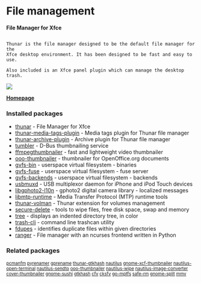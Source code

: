 # File management

__File Manager for Xfce__

```

Thunar is the file manager designed to be the default file manager for the
Xfce desktop environment. It has been designed to be fast and easy to use.

Also included is an Xfce panel plugin which can manage the desktop trash.

```

![](https://screenshots.debian.net/thumbnail/thunar/)


 **[Homepage](http://thunar.xfce.org)**

### Installed packages

* [thunar](https://packages.debian.org/jessie/thunar) - File Manager for Xfce
* [thunar-media-tags-plugin](https://packages.debian.org/jessie/thunar-media-tags-plugin) - Media tags plugin for Thunar file manager
* [thunar-archive-plugin](https://packages.debian.org/jessie/thunar-archive-plugin) - Archive plugin for Thunar file manager
* [tumbler](https://packages.debian.org/jessie/tumbler) - D-Bus thumbnailing service
* [ffmpegthumbnailer](https://packages.debian.org/jessie/ffmpegthumbnailer) - fast and lightweight video thumbnailer
* [ooo-thumbnailer](https://packages.debian.org/jessie/ooo-thumbnailer) - thumbnailer for OpenOffice.org documents
* [gvfs-bin](https://packages.debian.org/jessie/gvfs-bin) - userspace virtual filesystem - binaries
* [gvfs-fuse](https://packages.debian.org/jessie/gvfs-fuse) - userspace virtual filesystem - fuse server
* [gvfs-backends](https://packages.debian.org/jessie/gvfs-backends) - userspace virtual filesystem - backends
* [usbmuxd](https://packages.debian.org/jessie/usbmuxd) - USB multiplexor daemon for iPhone and iPod Touch devices
* [libgphoto2-l10n](https://packages.debian.org/jessie/libgphoto2-l10n) - gphoto2 digital camera library - localized messages
* [libmtp-runtime](https://packages.debian.org/jessie/libmtp-runtime) - Media Transfer Protocol (MTP) runtime tools
* [thunar-volman](https://packages.debian.org/jessie/thunar-volman) - Thunar extension for volumes management
* [secure-delete](https://packages.debian.org/jessie/secure-delete) - tools to wipe files, free disk space, swap and memory
* [tree](https://packages.debian.org/jessie/tree) - displays an indented directory tree, in color
* [trash-cli](https://packages.debian.org/jessie/trash-cli) - command line trashcan utility
* [fdupes](https://packages.debian.org/jessie/fdupes) - identifies duplicate files within given directories
* [ranger](https://packages.debian.org/jessie/ranger) - File manager with an ncurses frontend written in Python

### Related packages

<sub> [pcmanfm](https://packages.debian.org/jessie/pcmanfm) [pyrenamer](https://packages.debian.org/jessie/pyrenamer) [gprename](https://packages.debian.org/jessie/gprename) [thunar-gtkhash](https://packages.debian.org/jessie/thunar-gtkhash) [nautilus](https://packages.debian.org/jessie/nautilus) [gnome-xcf-thumbnailer](https://packages.debian.org/jessie/gnome-xcf-thumbnailer) [nautilus-open-terminal](https://packages.debian.org/jessie/nautilus-open-terminal) [nautilus-sendto](https://packages.debian.org/jessie/nautilus-sendto) [ooo-thumbnailer](https://packages.debian.org/jessie/ooo-thumbnailer) [nautilus-wipe](https://packages.debian.org/jessie/nautilus-wipe) [nautilus-image-converter](https://packages.debian.org/jessie/nautilus-image-converter) [cover-thumbnailer](https://packages.debian.org/jessie/cover-thumbnailer) [gnome-sushi](https://packages.debian.org/jessie/gnome-sushi) [gtkhash](https://packages.debian.org/jessie/gtkhash) [cfv](https://packages.debian.org/jessie/cfv) [cksfv](https://packages.debian.org/jessie/cksfv) [go-mptfs](https://packages.debian.org/jessie/go-mptfs) [safe-rm](https://packages.debian.org/jessie/safe-rm) [gnome-split](https://packages.debian.org/jessie/gnome-split) [mmv](https://packages.debian.org/jessie/mmv)  </sub>
